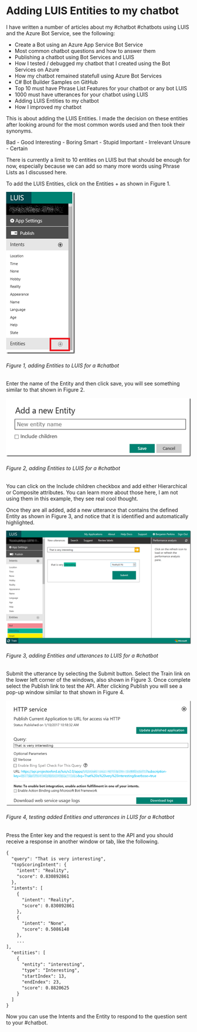 # Adding LUIS Entities to my chatbot

I have written a number of articles about my #chatbot #chatbots using LUIS and the Azure Bot Service, see the following:

+ Create a Bot using an Azure App Service Bot Service
+ Most common chatbot questions and how to answer them
+ Publishing a chatbot using Bot Services and LUIS
+ How I tested / debugged my chatbot that I created using the Bot Services on Azure
+ How my chatbot remained statefull using Azure Bot Services
+ C# Bot Builder Samples on GitHub
+ Top 10 must have Phrase List Features for your chatbot or any bot LUIS
+ 1000 must have utterances for your chatbot using LUIS
+ Adding LUIS Entities to my chatbot
+ How I improved my chatbot

This is about adding the LUIS Entities.  I made the decision on these entities after looking around for the most common words used and then took their synonyms.

Bad -	Good
Interesting - Boring
Smart -	Stupid
Important - Irrelevant
Unsure - Certain

There is currently a limit to 10 entities on LUIS but that should be enough for now, especially because we can add so many more words using Phrase Lists as I discussed here.

To add the LUIS Entities, click on the Entities + as shown in Figure 1.

![adding Entities to LUIS for a #chatbot][FIGURE1]
###### Figure 1, adding Entities to LUIS for a #chatbot

Enter the name of the Entity and then click save, you will see something similar to that shown in Figure 2.

![adding Entities to LUIS for a #chatbot][FIGURE2]
###### Figure 2, adding Entities to LUIS for a #chatbot

You can click on the Include children checkbox and add either Hierarchical or Composite attributes.  You can learn more about those here, I am not using them in this example, they see real cool thought.

Once they are all added, add a new utterance that contains the defined Entity as shown in Figure 3, and notice that it is identified and automatically highlighted.

![adding Entities and utterances to LUIS for a #chatbot][FIGURE3]
###### Figure 3, adding Entities and utterances to LUIS for a #chatbot

Submit the utterance by selecting the Submit button.  Select the Train link on the lower left corner of the windows, also shown in Figure 3.  Once complete select the Publish link to test the API.  After clicking Publish you will see a pop-up window similar to that shown in Figure 4.

![testing added Entities and utterances in LUIS for a #chatbot][FIGURE4]
###### Figure 4, testing added Entities and utterances in LUIS for a #chatbot

Press the Enter key and the request is sent to the API and you should receive a response in another window or tab, like the following.

```
{
  "query": "That is very interesting",
  "topScoringIntent": {
    "intent": "Reality",
    "score": 0.830892861
  },
  "intents": [
    {
      "intent": "Reality",
      "score": 0.830892861
    },
    {
      "intent": "None",
      "score": 0.5086148
    },
    ...
],
  "entities": [
    {
      "entity": "interesting",
      "type": "Interesting",
      "startIndex": 13,
      "endIndex": 23,
      "score": 0.8820625
    }
  ]
}
```

Now you can use the Intents and the Entity to respond to the question sent to your #chatbot.

[FIGURE1]: ../images/2017/msdn-1139.png "Figure 1, adding Entities to LUIS for a #chatbot"
[FIGURE2]: ../images/2017/msdn-1140.png "Figure 2, adding Entities to LUIS for a #chatbot"
[FIGURE3]: ../images/2017/msdn-1141.png "Figure 3, adding Entities and utterances to LUIS for a #chatbot"
[FIGURE4]: ../images/2017/msdn-1142.png "Figure 4, testing added Entities and utterances in LUIS for a #chatbot"
